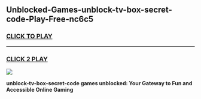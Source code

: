 
## Unblocked-Games-unblock-tv-box-secret-code-Play-Free-nc6c5
<h3>
<a href="https://premium76.site?title=unblock-tv-box-secret-code&ref=20M">CLICK TO PLAY</a></h3>
<hr>

<h3>
<a href="https://premium76.site?title=unblock-tv-box-secret-code&ref=20M">CLICK 2 PLAY</a>
  
</h3>

<a href="https://premium76.site?title=unblock-tv-box-secret-code&ref=19M"><img src="https://clearcache.store/games.png"></a>


**unblock-tv-box-secret-code games unblocked: Your Gateway to Fun and Accessible Online Gaming**
